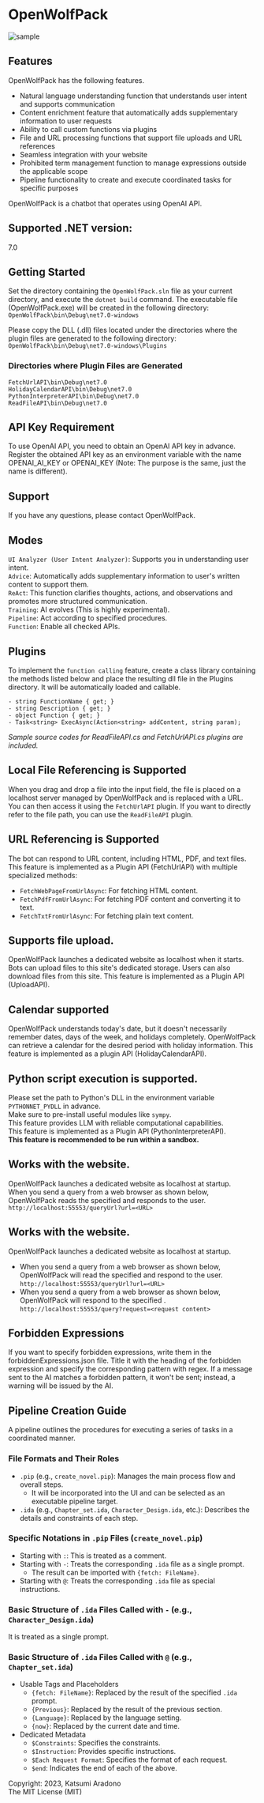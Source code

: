 # OpenWolfPack
![sample](https://github.com/katsumiar/OpenWolfPack/assets/63950487/97c0b549-c87f-4b60-91fd-b35709ebcc14)

## Features
OpenWolfPack has the following features.
- Natural language understanding function that understands user intent and supports communication
- Content enrichment feature that automatically adds supplementary information to user requests
- Ability to call custom functions via plugins
- File and URL processing functions that support file uploads and URL references
- Seamless integration with your website
- Prohibited term management function to manage expressions outside the applicable scope
- Pipeline functionality to create and execute coordinated tasks for specific purposes

OpenWolfPack is a chatbot that operates using OpenAI API.

## Supported .NET version:
7.0

## Getting Started
Set the directory containing the `OpenWolfPack.sln` file as your current directory, and execute the `dotnet build` command.
The executable file (OpenWolfPack.exe) will be created in the following directory:  
`OpenWolfPack\bin\Debug\net7.0-windows`

Please copy the DLL (.dll) files located under the directories where the plugin files are generated to the following directory:  
`OpenWolfPack\bin\Debug\net7.0-windows\Plugins`

### Directories where Plugin Files are Generated
`FetchUrlAPI\bin\Debug\net7.0`  
`HolidayCalendarAPI\bin\Debug\net7.0`  
`PythonInterpreterAPI\bin\Debug\net7.0`  
`ReadFileAPI\bin\Debug\net7.0`  

## API Key Requirement
To use OpenAI API, you need to obtain an OpenAI API key in advance.
Register the obtained API key as an environment variable with the name OPENAI_AI_KEY or OPENAI_KEY (Note: The purpose is the same, just the name is different).

## Support
If you have any questions, please contact OpenWolfPack.

## Modes
`UI Analyzer (User Intent Analyzer)`: Supports you in understanding user intent.  
`Advice`: Automatically adds supplementary information to user's written content to support them.  
`ReAct`: This function clarifies thoughts, actions, and observations and promotes more structured communication.  
`Training`: AI evolves (This is highly experimental).  
`Pipeline`: Act according to specified procedures.  
`Function`: Enable all checked APIs.  

## Plugins
To implement the `function calling` feature, create a class library containing the methods listed below and place the resulting dll file in the Plugins directory.
It will be automatically loaded and callable.
```
- string FunctionName { get; }
- string Description { get; }
- object Function { get; }
- Task<string> ExecAsync(Action<string> addContent, string param);
```
*Sample source codes for ReadFileAPI.cs and FetchUrlAPI.cs plugins are included.*

## Local File Referencing is Supported
When you drag and drop a file into the input field, the file is placed on a localhost server managed by OpenWolfPack and is replaced with a URL. You can then access it using the `FetchUrlAPI` plugin. If you want to directly refer to the file path, you can use the `ReadFileAPI` plugin.

## URL Referencing is Supported
The bot can respond to URL content, including HTML, PDF, and text files.  
This feature is implemented as a Plugin API (FetchUrlAPI) with multiple specialized methods:
- `FetchWebPageFromUrlAsync`: For fetching HTML content.
- `FetchPdfFromUrlAsync`: For fetching PDF content and converting it to text.
- `FetchTxtFromUrlAsync`: For fetching plain text content.

## Supports file upload.
OpenWolfPack launches a dedicated website as localhost when it starts.
Bots can upload files to this site's dedicated storage.
Users can also download files from this site.
This feature is implemented as a Plugin API (UploadAPI).

## Calendar supported
OpenWolfPack understands today's date, but it doesn't necessarily remember dates, days of the week, and holidays completely.
OpenWolfPack can retrieve a calendar for the desired period with holiday information.
This feature is implemented as a plugin API (HolidayCalendarAPI).

## Python script execution is supported.
Please set the path to Python's DLL in the environment variable `PYTHONNET_PYDLL` in advance.  
Make sure to pre-install useful modules like `sympy`.  
This feature provides LLM with reliable computational capabilities.  
This feature is implemented as a Plugin API (PythonInterpreterAPI).  
**This feature is recommended to be run within a sandbox.**

## Works with the website.
OpenWolfPack launches a dedicated website as localhost at startup.  
When you send a query from a web browser as shown below, OpenWolfPack reads the specified <URL> and responds to the user.  
`http://localhost:55553/queryUrl?url=<URL>`

## Works with the website.
OpenWolfPack launches a dedicated website as localhost at startup.  
- When you send a query from a web browser as shown below, OpenWolfPack will read the specified <URL> and respond to the user.  
`http://localhost:55553/queryUrl?url=<URL>`
- When you send a query from a web browser as shown below, OpenWolfPack will respond to the specified <request content>.  
`http://localhost:55553/query?request=<request content>`

## Forbidden Expressions
If you want to specify forbidden expressions, write them in the forbiddenExpressions.json file.
Title it with the heading of the forbidden expression and specify the corresponding pattern with regex.
If a message sent to the AI matches a forbidden pattern, it won't be sent; instead, a warning will be issued by the AI.

## Pipeline Creation Guide
A pipeline outlines the procedures for executing a series of tasks in a coordinated manner.

### File Formats and Their Roles
- `.pip` (e.g., `create_novel.pip`): Manages the main process flow and overall steps.
  - It will be incorporated into the UI and can be selected as an executable pipeline target.
- `.ida` (e.g., `Chapter_set.ida`, `Character_Design.ida`, etc.): Describes the details and constraints of each step.

### Specific Notations in `.pip` Files (`create_novel.pip`)
- Starting with `:`: This is treated as a comment.
- Starting with `-`: Treats the corresponding `.ida` file as a single prompt.
  - The result can be imported with `{fetch: FileName}`.
- Starting with `@`: Treats the corresponding `.ida` file as special instructions.

### Basic Structure of `.ida` Files Called with `-` (e.g., `Character_Design.ida`)
It is treated as a single prompt.

### Basic Structure of `.ida` Files Called with `@` (e.g., `Chapter_set.ida`)
- Usable Tags and Placeholders
  - `{fetch: FileName}`: Replaced by the result of the specified `.ida` prompt.
  - `{Previous}`: Replaced by the result of the previous section.
  - `{Language}`: Replaced by the language setting.
  - `{now}`: Replaced by the current date and time.
- Dedicated Metadata
  - `$Constraints`: Specifies the constraints.
  - `$Instruction`: Provides specific instructions.
  - `$Each Request Format`: Specifies the format of each request.
  - `$end`: Indicates the end of each of the above.


Copyright: 2023, Katsumi Aradono  
The MIT License (MIT)  
